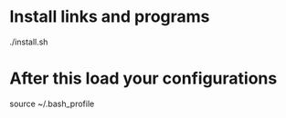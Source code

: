 # Install links and programs
./install.sh

# After this load your configurations
source ~/.bash_profile
